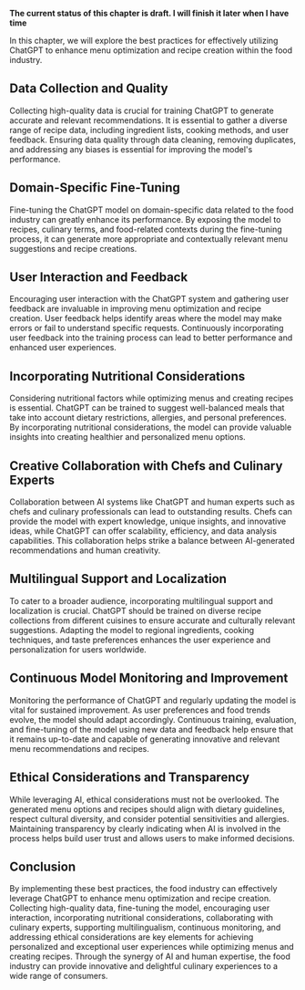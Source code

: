 **The current status of this chapter is draft. I will finish it later when I have time**

In this chapter, we will explore the best practices for effectively utilizing ChatGPT to enhance menu optimization and recipe creation within the food industry.

**Data Collection and Quality**
-------------------------------

Collecting high-quality data is crucial for training ChatGPT to generate accurate and relevant recommendations. It is essential to gather a diverse range of recipe data, including ingredient lists, cooking methods, and user feedback. Ensuring data quality through data cleaning, removing duplicates, and addressing any biases is essential for improving the model's performance.

**Domain-Specific Fine-Tuning**
-------------------------------

Fine-tuning the ChatGPT model on domain-specific data related to the food industry can greatly enhance its performance. By exposing the model to recipes, culinary terms, and food-related contexts during the fine-tuning process, it can generate more appropriate and contextually relevant menu suggestions and recipe creations.

**User Interaction and Feedback**
---------------------------------

Encouraging user interaction with the ChatGPT system and gathering user feedback are invaluable in improving menu optimization and recipe creation. User feedback helps identify areas where the model may make errors or fail to understand specific requests. Continuously incorporating user feedback into the training process can lead to better performance and enhanced user experiences.

**Incorporating Nutritional Considerations**
--------------------------------------------

Considering nutritional factors while optimizing menus and creating recipes is essential. ChatGPT can be trained to suggest well-balanced meals that take into account dietary restrictions, allergies, and personal preferences. By incorporating nutritional considerations, the model can provide valuable insights into creating healthier and personalized menu options.

**Creative Collaboration with Chefs and Culinary Experts**
----------------------------------------------------------

Collaboration between AI systems like ChatGPT and human experts such as chefs and culinary professionals can lead to outstanding results. Chefs can provide the model with expert knowledge, unique insights, and innovative ideas, while ChatGPT can offer scalability, efficiency, and data analysis capabilities. This collaboration helps strike a balance between AI-generated recommendations and human creativity.

**Multilingual Support and Localization**
-----------------------------------------

To cater to a broader audience, incorporating multilingual support and localization is crucial. ChatGPT should be trained on diverse recipe collections from different cuisines to ensure accurate and culturally relevant suggestions. Adapting the model to regional ingredients, cooking techniques, and taste preferences enhances the user experience and personalization for users worldwide.

**Continuous Model Monitoring and Improvement**
-----------------------------------------------

Monitoring the performance of ChatGPT and regularly updating the model is vital for sustained improvement. As user preferences and food trends evolve, the model should adapt accordingly. Continuous training, evaluation, and fine-tuning of the model using new data and feedback help ensure that it remains up-to-date and capable of generating innovative and relevant menu recommendations and recipes.

**Ethical Considerations and Transparency**
-------------------------------------------

While leveraging AI, ethical considerations must not be overlooked. The generated menu options and recipes should align with dietary guidelines, respect cultural diversity, and consider potential sensitivities and allergies. Maintaining transparency by clearly indicating when AI is involved in the process helps build user trust and allows users to make informed decisions.

**Conclusion**
--------------

By implementing these best practices, the food industry can effectively leverage ChatGPT to enhance menu optimization and recipe creation. Collecting high-quality data, fine-tuning the model, encouraging user interaction, incorporating nutritional considerations, collaborating with culinary experts, supporting multilingualism, continuous monitoring, and addressing ethical considerations are key elements for achieving personalized and exceptional user experiences while optimizing menus and creating recipes. Through the synergy of AI and human expertise, the food industry can provide innovative and delightful culinary experiences to a wide range of consumers.

